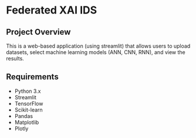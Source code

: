 # Federated XAI IDS

## Project Overview
This is a web-based application (using streamlit) that allows users to upload datasets, select machine learning models (ANN, CNN, RNN), and view the results.

## Requirements
- Python 3.x
- Streamlit
- TensorFlow
- Scikit-learn
- Pandas
- Matplotlib
- Plotly

